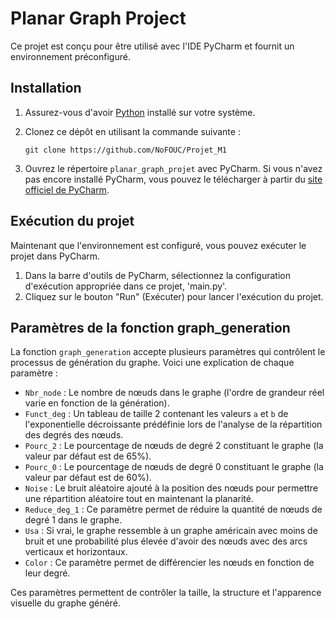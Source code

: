 # Planar Graph Project

Ce projet est conçu pour être utilisé avec l'IDE PyCharm et fournit un environnement préconfiguré.

## Installation

1. Assurez-vous d'avoir [Python](https://www.python.org/downloads/) installé sur votre système.
2. Clonez ce dépôt en utilisant la commande suivante :

   ```shell
   git clone https://github.com/NoFOUC/Projet_M1
   ```

3. Ouvrez le répertoire `planar_graph_projet` avec PyCharm. Si vous n'avez pas encore installé PyCharm, vous pouvez le télécharger à partir du [site officiel de PyCharm](https://www.jetbrains.com/pycharm/download/).

## Exécution du projet

Maintenant que l'environnement est configuré, vous pouvez exécuter le projet dans PyCharm.

1. Dans la barre d'outils de PyCharm, sélectionnez la configuration d'exécution appropriée dans ce projet, 'main.py'.
2. Cliquez sur le bouton "Run" (Exécuter) pour lancer l'exécution du projet.


## Paramètres de la fonction graph_generation

La fonction `graph_generation` accepte plusieurs paramètres qui contrôlent le processus de génération du graphe. Voici une explication de chaque paramètre :

- `Nbr_node` : Le nombre de nœuds dans le graphe (l'ordre de grandeur réel varie en fonction de la génération).
- `Funct_deg` : Un tableau de taille 2 contenant les valeurs `a` et `b` de l'exponentielle décroissante prédéfinie lors de l'analyse de la répartition des degrés des nœuds.
- `Pourc_2` : Le pourcentage de nœuds de degré 2 constituant le graphe (la valeur par défaut est de 65%).
- `Pourc_0` : Le pourcentage de nœuds de degré 0 constituant le graphe (la valeur par défaut est de 60%).
- `Noise` : Le bruit aléatoire ajouté à la position des nœuds pour permettre une répartition aléatoire tout en maintenant la planarité.
- `Reduce_deg_1` : Ce paramètre permet de réduire la quantité de nœuds de degré 1 dans le graphe.
- `Usa` : Si vrai, le graphe ressemble à un graphe américain avec moins de bruit et une probabilité plus élevée d'avoir des nœuds avec des arcs verticaux et horizontaux.
- `Color` : Ce paramètre permet de différencier les nœuds en fonction de leur degré.

Ces paramètres permettent de contrôler la taille, la structure et l'apparence visuelle du graphe généré.

